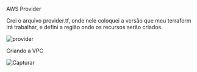 AWS Provider

Crei o arquivo provider.tf, onde nele coloquei a versão que meu terraform irá trabalhar, e defini a região onde os recursos serão criados.

![provider](https://github.com/mdmadrigal/Terraformcurso/assets/109667151/9a62f480-b964-4a7c-8c09-214ffad4fa77)


Criando a VPC

![Capturar](https://github.com/mdmadrigal/Terraformcurso/assets/109667151/3f05d1de-0044-424a-b194-190b578cf0c6)





